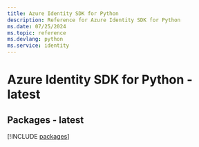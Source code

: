 ```yaml
---
title: Azure Identity SDK for Python
description: Reference for Azure Identity SDK for Python
ms.date: 07/25/2024
ms.topic: reference
ms.devlang: python
ms.service: identity
---
```

# Azure Identity SDK for Python - latest
## Packages - latest
[!INCLUDE [packages](identity-index.md)]